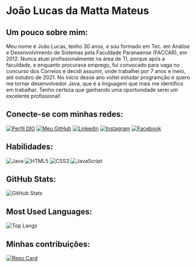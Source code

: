 # João Lucas da Matta Mateus

## Um pouco sobre mim:
Meu nome é João Lucas, tenho 30 anos, e sou formado em Tec. em Análise e Desenvolvimento de Sistemas pela Faculdade Paranaense (FACCAR), em 2012.
Nunca atuei profissionalmente na área de TI, porque após a faculdade, e enquanto procurava emprego, fui convocado para vaga no concurso dos Correios e decidi assumir, onde trabalhei por 7 anos e meio, até outubro de 2021.
No início desse ano voltei estudar programção e quero me tornar desenvolvedor Java, que é a linguagem que mais me identifico em trabalhar. Tenho certeza que ganhando uma oportunidade serei um excelente profissional!

## Conecte-se com minhas redes:
[![Perfil DIO](https://img.shields.io/badge/-Meu%20Perfil%20na%20DIO-000?style=for-the-badge)](https://www.dio.me/users/jlucas_damatta)
[![Meu GitHub](https://img.shields.io/badge/GitHub-000?style=for-the-badge&logo=github&logoColor=30A3DC)](https://github.com/joaolucas92)
[![Linkedin](https://img.shields.io/badge/-LinkedIn-000?style=for-the-badge&logo=linkedin&logoColor=30A3DC)](https://www.linkedin.com/in/joao-lucas-da-matta-mateus-991b1990/)
[![Instagram](https://img.shields.io/badge/Instagram-000?style=for-the-badge&logo=instagram)](https://www.instagram.com/joaolucas.mateus/)
[![Facebook](https://img.shields.io/badge/Facebook-000?style=for-the-badge&logo=facebook)](https://www.facebook.com/joaol.damatta)

## Habilidades:
![Java](https://img.shields.io/badge/Java-000?style=for-the-badge&logo=java)
![HTML5](https://img.shields.io/badge/HTML5-000?style=for-the-badge&logo=html5)
![CSS3](https://img.shields.io/badge/CSS3-000?style=for-the-badge&logo=css3&logoColor=264CE4)
![JavaScript](https://img.shields.io/badge/JavaScript-000?style=for-the-badge&logo=javascript)

## GitHub Stats:
![GitHub Stats](https://github-readme-stats.vercel.app/api?username=joaolucas92&theme=transparent&bg_color=000&border_color=30A3DC&show_icons=true&icon_color=30A3DC&title_color=E94D5F&text_color=FFF&hide_title=true&hide=stars)

## Most Used Languages:
![Top Langs](https://github-readme-stats-git-masterrstaa-rickstaa.vercel.app/api/top-langs/?username=joaolucas92&bg_color=000&border_color=30A3DC&title_color=E94D5F&text_color=FFF&hide_title=true)

## Minhas contribuições:
[![Repo Card](https://github-readme-stats.vercel.app/api/pin/?username=joaolucas92&repo=dio-lab-open-source&bg_color=000&border_color=30A3DC&show_icons=true&icon_color=30A3DC&title_color=E94D5F&text_color=FFF)](https://github.com/joaolucas92/dio-lab-open-source)